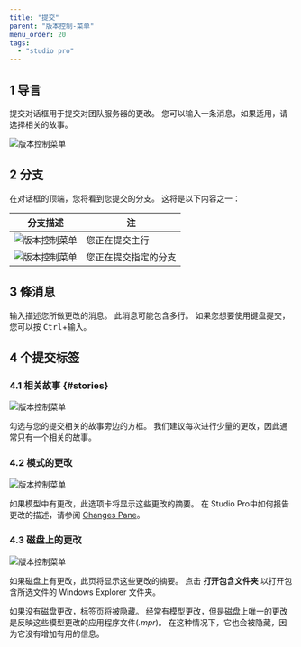 ```yaml
---
title: "提交"
parent: "版本控制-菜单"
menu_order: 20
tags:
  - "studio pro"
---
```


## 1 导言

提交对话框用于提交对团队服务器的更改。 您可以输入一条消息，如果适用，请选择相关的故事。

![版本控制菜单](attachments/version-control-menu/commit-dialog-stories.png)

## 2 分支

在对话框的顶端，您将看到您提交的分支。 这将是以下内容之一：

| 分支描述                                                          | 注          |
| ------------------------------------------------------------- | ---------- |
| ![版本控制菜单](attachments/version-control-menu/commit-main.png)   | 您正在提交主行    |
| ![版本控制菜单](attachments/version-control-menu/commit-branch.png) | 您正在提交指定的分支 |

## 3 條消息

输入描述您所做更改的消息。 此消息可能包含多行。 如果您想要使用键盘提交，您可以按 <kbd>Ctrl</kbd>+<kbd>输入</kbd>。

## 4 个提交标签

### 4.1 相关故事 {#stories}

![版本控制菜单](attachments/version-control-menu/commit-dialog-stories.png)

勾选与您的提交相关的故事旁边的方框。 我们建议每次进行少量的更改，因此通常只有一个相关的故事。

### 4.2 模式的更改

![版本控制菜单](attachments/version-control-menu/commit-dialog-model-changes.png)

如果模型中有更改，此选项卡将显示这些更改的摘要。 在 Studio Pro中如何报告更改的描述，请参阅 [Changes Pane](changes-pane)。

### 4.3 磁盘上的更改

![版本控制菜单](attachments/version-control-menu/commit-dialog-disk-changes.png)

如果磁盘上有更改，此页将显示这些更改的摘要。 点击 **打开包含文件夹** 以打开包含所选文件的 Windows Explorer 文件夹。

如果没有磁盘更改，标签页将被隐藏。 经常有模型更改，但是磁盘上唯一的更改是反映这些模型更改的应用程序文件(*.mpr*)。 在这种情况下，它也会被隐藏，因为它没有增加有用的信息。
